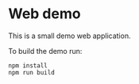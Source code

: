 # Web demo

This is a small demo web application.

To build the demo run:

```
npm install
npm run build
```
